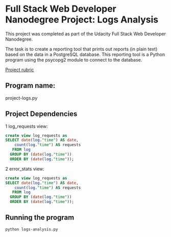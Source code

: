 # Full Stack Web Developer Nanodegree Project: Logs Analysis

This project was completed as part of the Udacity Full Stack Web Developer Nanodegree.

The task is to create a reporting tool that prints out reports (in plain text) based on the data in a PostgreSQL database. 
This reporting tool is a Python program using the psycopg2 module to connect to the database.

[Project rubric](https://review.udacity.com/#!/rubrics/277/view)

## Program name:
  project-logs.py

## Project Dependencies

1 log_requests view:
```sql
create view log_requests as
SELECT date(log."time") AS date,
    count(log."time") AS requests
   FROM log
  GROUP BY (date(log."time"))
  ORDER BY (date(log."time"));
```

2 error_stats view:
```sql
create view log_requests as
SELECT date(log."time") AS date,
    count(log."time") AS requests
   FROM log
  GROUP BY (date(log."time"))
  ORDER BY (date(log."time"));
```

## Running the program

```python logs-analysis.py```
